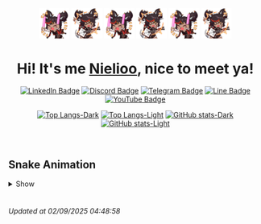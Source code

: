 
<div align="center">
  <img src="https://github.com/Nielioo/Nielioo/blob/main/Assets/Raw/XinyanCheer.gif" width="12%"/>
  <img src="https://github.com/Nielioo/Nielioo/blob/main/Assets/Raw/XinyanGuitar.gif" width="12%"/>
  <img src="https://github.com/Nielioo/Nielioo/blob/main/Assets/Raw/XinyanCheer.gif" width="12%"/>
  <img src="https://github.com/Nielioo/Nielioo/blob/main/Assets/Raw/XinyanGuitar.gif" width="12%"/>
  <img src="https://github.com/Nielioo/Nielioo/blob/main/Assets/Raw/XinyanCheer.gif" width="12%"/>
  <img src="https://github.com/Nielioo/Nielioo/blob/main/Assets/Raw/XinyanGuitar.gif" width="12%"/>

# Hi! It's me [Nielioo](https://www.linkedin.com/in/daniel-aprillio/), nice to meet ya!

[![LinkedIn Badge](https://img.shields.io/badge/LinkedIn-0077B5?style=for-the-badge&logo=linkedin&logoColor=white)](https://www.linkedin.com/in/daniel-aprillio/)
[![Discord Badge](https://img.shields.io/badge/Discord-7289DA?style=for-the-badge&logo=discord&logoColor=white)](https://discord.com/users/551736880014819329)
[![Telegram Badge](https://img.shields.io/badge/Telegram-2CA5E0?style=for-the-badge&logo=telegram&logoColor=white)](https://t.me/Nielioo)
[![Line Badge](https://img.shields.io/badge/Line-00C300?style=for-the-badge&logo=line&logoColor=white)](https://line.me/ti/p/~daniel_aprillio)
[![YouTube Badge](https://img.shields.io/badge/YouTube-FF0000?style=for-the-badge&logo=youtube&logoColor=white)](https://youtube.com/Nielio?sub_confirmation=1)

[![Top Langs-Dark](https://custom-github-readme-stats.vercel.app/api/top-langs/?username=nielioo&layout=compact&theme=slateorange&bg_color=00000000&hide=jupyter%20notebook#gh-dark-mode-only)](https://github.com/Nielioo#gh-dark-mode-only)
[![Top Langs-Light](https://custom-github-readme-stats.vercel.app/api/top-langs/?username=nielioo&layout=compact&theme=buefy&bg_color=00000000&hide=jupyter%20notebook#gh-light-mode-only)](https://github.com/Nielioo#gh-light-mode-only)
[![GitHub stats-Dark](https://custom-github-readme-stats.vercel.app/api?username=nielioo&show_icons=true&theme=slateorange&bg_color=00000000&hide_title=true#gh-dark-mode-only)](https://github.com/Nielioo#gh-dark-mode-only)
[![GitHub stats-Light](https://custom-github-readme-stats.vercel.app/api?username=nielioo&show_icons=true&theme=buefy&bg_color=00000000&hide_title=true#gh-light-mode-only)](https://github.com/Nielioo#gh-light-mode-only)

</div>
<br/>

## Snake Animation

<details> 
  <summary>Show</summary>
  <picture>
    <source media="(prefers-color-scheme: dark)" srcset="https://raw.githubusercontent.com/Nielioo/Nielioo/snake-svg-animation-output/grid-snake-dark.svg" />
    <source media="(prefers-color-scheme: light)" srcset="https://raw.githubusercontent.com/Nielioo/Nielioo/snake-svg-animation-output/grid-snake-light.svg" />
    <img alt="GitHub contribution animation" src="https://raw.githubusercontent.com/Nielioo/Nielioo/snake-svg-animation-output/grid-snake.svg" />
  </picture>
</details>
<br/>
  
<h6>
  Updated at 02/09/2025 04:48:58
</h6>

